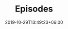 ---
title: "Episodes"
date: 2019-10-29T13:49:23+06:00
draft: false

# meta description
description: "this is meta description"

# type
type : "episode"
---